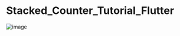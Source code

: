 # Stacked_Counter_Tutorial_Flutter

![image](https://user-images.githubusercontent.com/98497929/226429908-4cbcb04f-4c78-477d-9454-25b259fb4ea2.png)
